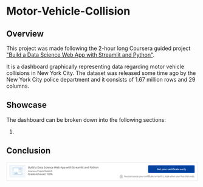 # Motor-Vehicle-Collision

## Overview

<p>This project was made following the 2-hour long Coursera guided project <a href="https://www.coursera.org/projects/data-science-streamlit-python">"Build a Data Science Web App with Streamlit and Python"</a>.</p>
<p>It is a dashboard graphically representing data regarding motor vehicle collisions in New York City. The dataset was released some time ago by the New York City police department and it consists of 1.67 million rows and 29 columns.</p>

## Showcase

<p>The dashboard can be broken down into the following sections:</p>

<ol>
  <li></li>
</ol>

## Conclusion
![cert](https://github.com/toni-the-dude/Motor-Vehicle-Collision/blob/main/.misc/showcase1.PNG?raw=true)
